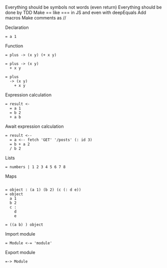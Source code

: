 Everything should be symbols not words (even return)
Everything should be done by TDD
Make == like === in JS and even with deepEquals
Add macros
Make comments as //

Declaration

```
= a 1
```

Function

```
= plus -> (x y) (+ x y)

= plus -> (x y)
  + x y

= plus
  -> (x y)
    + x y
```

Expression calculation

```
= result <-
  = a 1
  = b 2
  + a b
```

Await expression calculation

```
= result <--
  = a <-- fetch 'GET' '/posts' (: id 3)
  = b + a 2
  / b 2
```

Lists

```
= numbers | 1 2 3 4 5 6 7 8
```

Maps

```

= object : (a 1) (b 2) (c (: d e))
= object
  a 1
  b 2
  c :
    d
    e

= ((a b) ) object
```

Import module

```
= Module <-= 'module'

```

Export module

```
=-> Module
```
